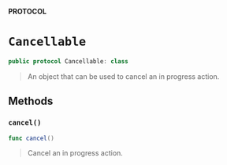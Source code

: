 **PROTOCOL**

# `Cancellable`

```swift
public protocol Cancellable: class
```

> An object that can be used to cancel an in progress action.

## Methods
### `cancel()`

```swift
func cancel()
```

> Cancel an in progress action.
